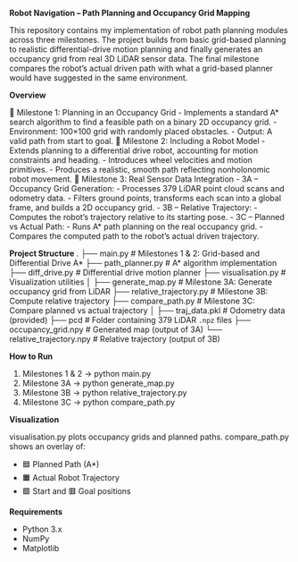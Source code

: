 **Robot Navigation – Path Planning and Occupancy Grid Mapping**

This repository contains my implementation of robot path planning modules across three milestones. The project builds from basic grid-based planning to realistic differential-drive motion planning and finally generates an occupancy grid from real 3D LiDAR sensor data. The final milestone compares the robot’s actual driven path with what a grid-based planner would have suggested in the same environment.

**Overview** 

  🔹 Milestone 1: Planning in an Occupancy Grid
      - Implements a standard A* search algorithm to find a feasible path on a binary 2D occupancy grid.
      - Environment: 100×100 grid with randomly placed obstacles.
      - Output: A valid path from start to goal.
  🔹 Milestone 2: Including a Robot Model
      - Extends planning to a differential drive robot, accounting for motion constraints and heading.
      - Introduces wheel velocities and motion primitives.
      - Produces a realistic, smooth path reflecting nonholonomic robot movement.
  🔹 Milestone 3: Real Sensor Data Integration
      - 3A – Occupancy Grid Generation:
          - Processes 379 LiDAR point cloud scans and odometry data.
          - Filters ground points, transforms each scan into a global frame, and builds a 2D occupancy grid.
      - 3B – Relative Trajectory:
          - Computes the robot’s trajectory relative to its starting pose.
      - 3C – Planned vs Actual Path:
          - Runs A* path planning on the real occupancy grid.
          - Compares the computed path to the robot’s actual driven trajectory.

**Project Structure**
.
├── main.py                    # Milestones 1 & 2: Grid-based and Differential Drive A*
├── path_planner.py            # A* algorithm implementation
├── diff_drive.py              # Differential drive motion planner
├── visualisation.py           # Visualization utilities
│
├── generate_map.py            # Milestone 3A: Generate occupancy grid from LiDAR
├── relative_trajectory.py     # Milestone 3B: Compute relative trajectory
├── compare_path.py            # Milestone 3C: Compare planned vs actual trajectory
│
├── traj_data.pkl              # Odometry data (provided)
├── pcd                        # Folder containing 379 LiDAR `.npz` files
├── occupancy_grid.npy         # Generated map (output of 3A)
└── relative_trajectory.npy    # Relative trajectory (output of 3B)

**How to Run**

1) Milestones 1 & 2 → python main.py
2) Milestone 3A → python generate_map.py
3) Milestone 3B → python relative_trajectory.py
4) Milestone 3C → python compare_path.py

**Visualization**

visualisation.py plots occupancy grids and planned paths.
compare_path.py shows an overlay of:
  - 🟦 Planned Path (A*)
  - 🟧 Actual Robot Trajectory
  - 🟩 Start and 🟥 Goal positions

**Requirements**
  - Python 3.x
  - NumPy
  - Matplotlib




